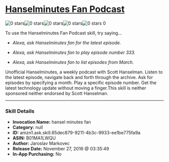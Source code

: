 # [Hanselminutes Fan Podcast](http://alexa.amazon.com/#skills/amzn1.ask.skill.65dec879-9211-4b3c-9933-ee1be775fa9a)
![0 stars](../../images/ic_star_border_black_18dp_1x.png)![0 stars](../../images/ic_star_border_black_18dp_1x.png)![0 stars](../../images/ic_star_border_black_18dp_1x.png)![0 stars](../../images/ic_star_border_black_18dp_1x.png)![0 stars](../../images/ic_star_border_black_18dp_1x.png) 0

To use the Hanselminutes Fan Podcast skill, try saying...

* *Alexa, ask Hanselminutes fan for the latest episode.*

* *Alexa, ask Hanselminutes fan to play episode number 333.*

* *Alexa, ask Hanselminutes fan to list episodes from March.*

Unofficial Hanselminutes, a weekly podcast with Scott Hanselman. Listen to the latest episode, navigate back and forth through the archive. Ask for episodes by specifying a month. Play a specific episode number. Get the latest technology update without moving a finger.This skill is neither sponsored neither endorsed by Scott Hanselman.

***

### Skill Details

* **Invocation Name:** hansel minutes fan
* **Category:** null
* **ID:** amzn1.ask.skill.65dec879-9211-4b3c-9933-ee1be775fa9a
* **ASIN:** B01MA1LWQU
* **Author:** Jaroslav Markovec
* **Release Date:** November 27, 2016 @ 03:35:49
* **In-App Purchasing:** No
